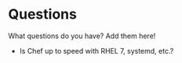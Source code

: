 # Questions

What questions do you have?  Add them here!

* Is Chef up to speed with RHEL 7, systemd, etc.?
